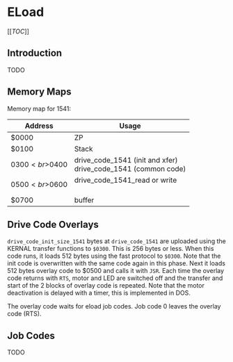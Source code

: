 # ELoad

[[_TOC_]]

## Introduction

TODO

## Memory Maps

Memory map for 1541:

| Address         | Usage |
|-----------------|-------|
| $0000           | ZP    |
| $0100           | Stack |
| $0300 <br>$0400 | drive_code_1541 (init and xfer) <br> drive_code_1541 (common code) |
| $0500 <br>$0600 | drive_code_1541_read or write <br>&nbsp; |
| $0700           | buffer |

## Drive Code Overlays

`drive_code_init_size_1541` bytes at `drive_code_1541` are uploaded using the
KERNAL transfer functions to `$0300`. This is 256 bytes or less. When this
code runs, it loads 512 bytes using the fast protocol to `$0300`. Note that
the init code is overwritten with the same code again in this phase.
Next it loads 512 bytes overlay code to $0500 and calls it with `JSR`.
Each time the overlay code returns with `RTS`, motor and LED are switched
off and the transfer and start of the 2 blocks of overlay code is repeated.
Note that the motor deactivation is delayed with a timer, this is implemented
in DOS.

The overlay code waits for eload job codes. Job code 0 leaves the overlay
code (RTS).

## Job Codes

TODO
